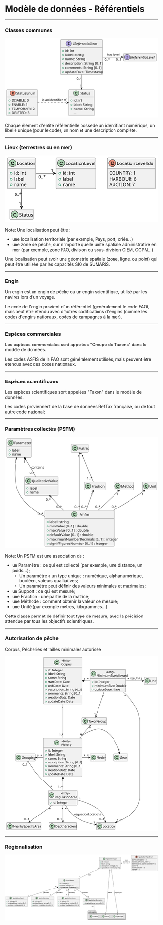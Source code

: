 # Modèle de données - Référentiels
---

### Classes communes

![common](model/referential/common.svg)

Chaque élément d'entité référentielle possède un identifiant numérique, un libellé unique (pour le code), un nom et une description complète.

---
### Lieux (terrestres ou en mer)

![location](model/referential/location.svg)

Note:
Une localisation peut être :
- une localisation territoriale (par exemple, Pays, port, criée...)
- une zone de pêche, sur n'importe quelle unité spatiale administrative en mer (par exemple, zone FAO, division ou sous-division CIEM, CGPM...)

Une localisation peut avoir une géométrie spatiale (zone, ligne, ou point) qui peut être utilisée par les capacités SIG de SUMARiS.

---
### Engin

Un engin est un engin de pêche ou un engin scientifique, utilisé par les navires lors d'un voyage.

Le code de l'engin provient d'un référentiel (généralement le code FAO), mais peut être étendu avec d'autres codifications d'engins (comme les codes d'engins nationaux, codes de campagnes à la mer).

---
### Espèces commerciales

Les espèces commerciales sont appelées "Groupe de Taxons" dans le modèle de données.

Les codes ASFIS de la FAO sont généralement utilisés, mais peuvent être étendus avec des codes nationaux.

---
### Espèces scientifiques

Les espèces scientifiques sont appelées "Taxon" dans le modèle de données.

Les codes proviennent de la base de données RefTax française, ou de tout autre code national;

---
### Paramètres collectés (PSFM)

![pmfm](model/referential/pmfm.svg)

Note:
Un PSFM est une association de :

- un Paramètre : ce qui est collecté (par exemple, une distance, un poids...);
    * Un paramètre a un type unique : numérique, alphanumérique, booléen, valeurs qualitatives;
    * Un paramètre peut définir des valeurs minimales et maximales;
- un Support : ce qui est mesuré;
- une Fraction : une partie de la matrice;
- une Méthode : comment obtenir la valeur de mesure;
- une Unité (par exemple mètres, kilogrammes...)

Cette classe permet de définir tout type de mesure, avec la précision attendue par tous les objectifs scientifiques.

---
### Autorisation de pêche 

Corpus, Pêcheries et tailles minimales autorisée

![regulation](model/referential/regulation.svg)

---
### Régionalisation

![spatial](model/referential/spatial.svg)
